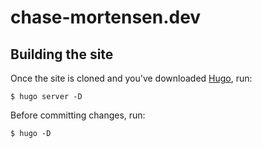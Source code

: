 # chase-mortensen.dev

## Building the site

Once the site is cloned and you've downloaded [Hugo](https://gohugo.io/getting-started/usage/), run:

```
$ hugo server -D
```

Before committing changes, run:
```
$ hugo -D
```